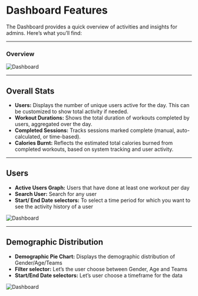 # Dashboard Features

The Dashboard provides a quick overview of activities and insights for admins. Here’s what you’ll find:

---

### Overview

![Dashboard](/img/Dashboard1.webp)

---

## Overall Stats

- **Users:** Displays the number of unique users active for the day. This can be customized to show total activity if needed.
- **Workout Durations:** Shows the total duration of workouts completed by users, aggregated over the day.
- **Completed Sessions:** Tracks sessions marked complete (manual, auto-calculated, or time-based).
- **Calories Burnt:** Reflects the estimated total calories burned from completed workouts, based on system tracking and user activity.

---

## Users

- **Active Users Graph:** Users that have done at least one workout per day
- **Search User:** Search for any user
- **Start/ End Date selectors:** To select a time period for which you want to see the activity history of a user

![Dashboard](/img/Dashboard2.webp)

---

## Demographic Distribution

- **Demographic Pie Chart:** Displays the demographic distribution of Gender/Age/Teams
- **Filter selector:** Let’s the user choose between Gender, Age and Teams
- **Start/End Date selectors:** Let’s user choose a timeframe for the data

![Dashboard](/img/Dashboard2.webp)

